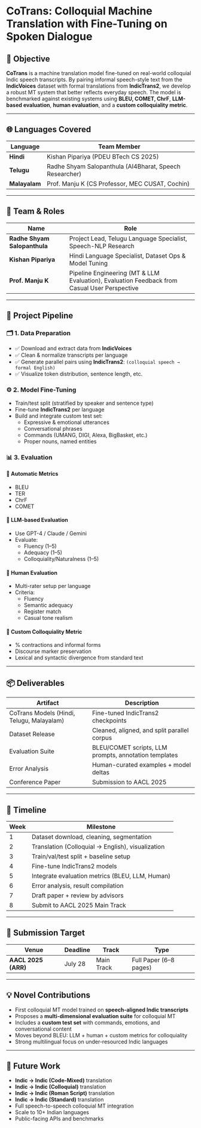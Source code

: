 # CoTrans: Colloquial Machine Translation with Fine-Tuning on Spoken Dialogue

## 🎯 Objective

**CoTrans** is a machine translation model fine-tuned on real-world colloquial Indic speech transcripts. By pairing informal speech-style text from the **IndicVoices** dataset with formal translations from **IndicTrans2**, we develop a robust MT system that better reflects everyday speech. The model is benchmarked against existing systems using **BLEU, COMET, ChrF**, **LLM-based evaluation**, **human evaluation**, and a **custom colloquiality metric**.

---

## 🌐 Languages Covered

| Language   | Team Member                      |
|------------|----------------------------------|
| **Hindi**  | Kishan Pipariya (PDEU BTech CS 2025)   |
| **Telugu** | Radhe Shyam Salopanthula (AI4Bharat, Speech Researcher) |
| **Malayalam** | Prof. Manju K (CS Professor, MEC CUSAT, Cochin)      |

---

## 👥 Team & Roles

| Name                         | Role                                                      |
|------------------------------|-----------------------------------------------------------|
| **Radhe Shyam Salopanthula** | Project Lead, Telugu Language Specialist, Speech-NLP Research |
| **Kishan Pipariya**          | Hindi Language Specialist, Dataset Ops & Model Tuning     |
| **Prof. Manju K**            | Pipeline Engineering (MT & LLM Evaluation), Evaluation Feedback from Casual User Perspective |

---

## 🔁 Project Pipeline

### 🗂️ 1. Data Preparation
- ✅ Download and extract data from **IndicVoices**
- ✅ Clean & normalize transcripts per language
- ✅ Generate parallel pairs using **IndicTrans2**: `(colloquial speech → formal English)`
- ✅ Visualize token distribution, sentence length, etc.

### ⚙️ 2. Model Fine-Tuning
- Train/test split (stratified by speaker and sentence type)
- Fine-tune **IndicTrans2** per language
- Build and integrate custom test set:
  - Expressive & emotional utterances
  - Conversational phrases
  - Commands (UMANG, DIGI, Alexa, BigBasket, etc.)
  - Proper nouns, named entities

### 📊 3. Evaluation

#### 🔹 Automatic Metrics
- BLEU
- TER
- ChrF
- COMET

#### 🔹 LLM-based Evaluation
- Use GPT-4 / Claude / Gemini
- Evaluate:
  - Fluency (1–5)
  - Adequacy (1–5)
  - Colloquiality/Naturalness (1–5)

#### 🔹 Human Evaluation
- Multi-rater setup per language
- Criteria:
  - Fluency
  - Semantic adequacy
  - Register match
  - Casual tone realism

#### 🔹 Custom Colloquiality Metric
- % contractions and informal forms
- Discourse marker preservation
- Lexical and syntactic divergence from standard text

---

## 📦 Deliverables

| Artifact                        | Description                                 |
|--------------------------------|---------------------------------------------|
| CoTrans Models (Hindi, Telugu, Malayalam) | Fine-tuned IndicTrans2 checkpoints       |
| Dataset Release                | Cleaned, aligned, and split parallel corpus |
| Evaluation Suite               | BLEU/COMET scripts, LLM prompts, annotation templates |
| Error Analysis                 | Human-curated examples + model deltas       |
| Conference Paper               | Submission to AACL 2025                     |

---

## 📆 Timeline

| Week | Milestone                                             |
|------|-------------------------------------------------------|
| 1    | Dataset download, cleaning, segmentation              |
| 2    | Translation (Colloquial → English), visualization     |
| 3    | Train/val/test split + baseline setup                 |
| 4    | Fine-tune IndicTrans2 models                          |
| 5    | Integrate evaluation metrics (BLEU, LLM, Human)       |
| 6    | Error analysis, result compilation                    |
| 7    | Draft paper + review by advisors                      |
| 8    | Submit to AACL 2025 Main Track                        |

---

## 🎯 Submission Target

| Venue              | Deadline    | Track       | Type                     |
|--------------------|-------------|-------------|--------------------------|
| **AACL 2025 (ARR)**| July 28     | Main Track  | Full Paper (6–8 pages)   |

---

## 💡 Novel Contributions

- First colloquial MT model trained on **speech-aligned Indic transcripts**
- Proposes a **multi-dimensional evaluation suite** for colloquial MT
- Includes a **custom test set** with commands, emotions, and conversational content
- Moves beyond BLEU: LLM + human + custom metrics for colloquiality
- Strong multilingual focus on under-resourced Indic languages

---

## 🚀 Future Work

- **Indic → Indic (Code-Mixed)** translation
- **Indic → Indic (Colloquial)** translation
- **Indic → Indic (Roman Script)** translation
- **Indic → Indic (Standard)** translation
- Full speech-to-speech colloquial MT integration
- Scale to 10+ Indian languages
- Public-facing APIs and benchmarks
